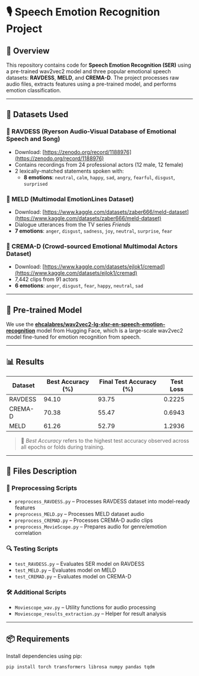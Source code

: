 # 🎙️ Speech Emotion Recognition Project

## 📖 Overview
This repository contains code for **Speech Emotion Recognition (SER)** using a pre-trained wav2vec2 model and three popular emotional speech datasets: **RAVDESS**, **MELD**, and **CREMA-D**. The project processes raw audio files, extracts features using a pre-trained model, and performs emotion classification.

---

## 📂 Datasets Used

### 🔹 RAVDESS (Ryerson Audio-Visual Database of Emotional Speech and Song)
- Download: [https://zenodo.org/record/1188976](https://zenodo.org/record/1188976)
- Contains recordings from 24 professional actors (12 male, 12 female)
- 2 lexically-matched statements spoken with:
  - **8 emotions**: `neutral`, `calm`, `happy`, `sad`, `angry`, `fearful`, `disgust`, `surprised`

### 🔹 MELD (Multimodal EmotionLines Dataset)
- Download: [https://www.kaggle.com/datasets/zaber666/meld-dataset](https://www.kaggle.com/datasets/zaber666/meld-dataset)
- Dialogue utterances from the TV series *Friends*
- **7 emotions**: `anger`, `disgust`, `sadness`, `joy`, `neutral`, `surprise`, `fear`

### 🔹 CREMA-D (Crowd-sourced Emotional Multimodal Actors Dataset)
- Download: [https://www.kaggle.com/datasets/ejlok1/cremad](https://www.kaggle.com/datasets/ejlok1/cremad)
- 7,442 clips from 91 actors
- **6 emotions**: `anger`, `disgust`, `fear`, `happy`, `neutral`, `sad`

---

## 🤖 Pre-trained Model
We use the [**ehcalabres/wav2vec2-lg-xlsr-en-speech-emotion-recognition**](https://huggingface.co/ehcalabres/wav2vec2-lg-xlsr-en-speech-emotion-recognition) model from Hugging Face, which is a large-scale wav2vec2 model fine-tuned for emotion recognition from speech.

---

## 📊 Results

| Dataset   | Best Accuracy (%) | Final Test Accuracy (%) | Test Loss |
|-----------|-------------------|--------------------------|-----------|
| RAVDESS   | 94.10             | 93.75                    | 0.2225    |
| CREMA-D   | 70.38             | 55.47                    | 0.6943    |
| MELD      | 61.26             | 52.79                    | 1.2936    |

> 📌 *Best Accuracy* refers to the highest test accuracy observed across all epochs or folds during training.

---

## 📜 Files Description

### 🔧 Preprocessing Scripts
- `preprocess_RAVDESS.py` – Processes RAVDESS dataset into model-ready features
- `preprocess_MELD.py` – Processes MELD dataset audio
- `preprocess_CREMAD.py` – Processes CREMA-D audio clips
- `preprocess_MovieScope.py` – Prepares audio for genre/emotion correlation

### 🔍 Testing Scripts
- `test_RAVDESS.py` – Evaluates SER model on RAVDESS
- `test_MELD.py` – Evaluates model on MELD
- `test_CREMAD.py` – Evaluates model on CREMA-D

### 🛠️ Additional Scripts
- `Moviescope_wav.py` – Utility functions for audio processing
- `Moviescope_results_extraction.py` – Helper for result analysis

---

## 📦 Requirements

Install dependencies using pip:

```bash
pip install torch transformers librosa numpy pandas tqdm
